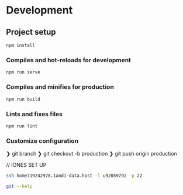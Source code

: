 # Development 

## Project setup
```
npm install
```

### Compiles and hot-reloads for development
```
npm run serve
```

### Compiles and minifies for production
```git
npm run build
```

### Lints and fixes files
```
npm run lint
```

### Customize configuration

❯ git branch
❯ git checkout -b production
❯ git push origin production



// IONES SET UP 

``` bash
ssh home719242978.1and1-data.host -l u92059792 -p 22

git --help

```